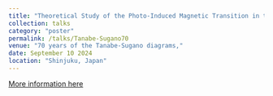```yaml
---
title: "Theoretical Study of the Photo-Induced Magnetic Transition in the Kondo Lattice Model"
collection: talks
category: "poster"
permalink: /talks/Tanabe-Sugano70
venue: "70 years of the Tanabe-Sugano diagrams,"
date: September 10 2024
location: "Shinjuku, Japan"
---
```


[More information here](https://sites.google.com/view/70years-of-tanabe-sugano/home)
